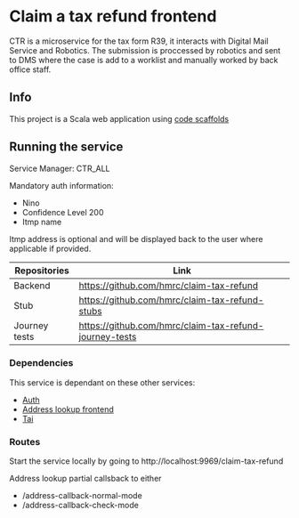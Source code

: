 # Claim a tax refund frontend

CTR is a microservice for the tax form R39, it interacts with Digital Mail Service and Robotics. The submission is proccessed by robotics and sent to DMS where the case is add to a worklist and manually worked by back office staff.

## Info

This project is a Scala web application using [code scaffolds](https://github.com/hmrc/hmrc-frontend-scaffold.g8)

## Running the service

Service Manager: CTR_ALL

Mandatory auth information:
- Nino
- Confidence Level 200
- Itmp name

Itmp address is optional and will be displayed back to the user where applicable if provided.

|Repositories|Link|
|------------|----|
|Backend|https://github.com/hmrc/claim-tax-refund|
|Stub|https://github.com/hmrc/claim-tax-refund-stubs|
|Journey tests|https://github.com/hmrc/claim-tax-refund-journey-tests|

### Dependencies

This service is dependant on these other services:
- [Auth](https://github.com/hmrc/auth)
- [Address lookup frontend](https://github.com/hmrc/address-lookup-frontend)
- [Tai](https://github.com/hmrc/tai)

### Routes

Start the service locally by going to http://localhost:9969/claim-tax-refund

Address lookup partial callsback to either
- /address-callback-normal-mode
- /address-callback-check-mode
